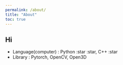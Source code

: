 ```yaml
---
permalink: /about/
title: "About"
toc: true
---
```

## Hi
- Language(computer) : Python :star :star, C++ :star
- Library : Pytorch, OpenCV, Open3D
